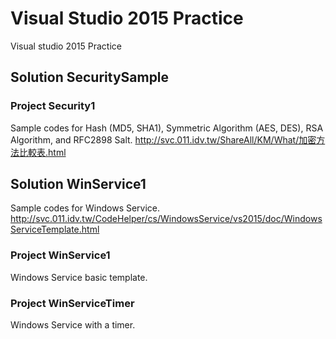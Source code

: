 # Visual Studio 2015 Practice 
Visual studio 2015 Practice

## Solution SecuritySample
### Project Security1
Sample codes for Hash (MD5, SHA1), Symmetric Algorithm (AES, DES), RSA Algorithm, and RFC2898 Salt. 
http://svc.011.idv.tw/ShareAll/KM/What/加密方法比較表.html

## Solution WinService1
Sample codes for Windows Service. 
http://svc.011.idv.tw/CodeHelper/cs/WindowsService/vs2015/doc/WindowsServiceTemplate.html

### Project WinService1
Windows Service basic template.

### Project WinServiceTimer
Windows Service with a timer.